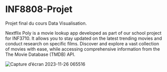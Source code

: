 # INF8808-Projet
Projet final du cours Data Visualisation.

Nextflix Poly is a movie lookup app developed as part of our school project for INF3710. It allows you to stay updated on the latest trending movies and conduct research on specific films. Discover and explore a vast collection of movies with ease, while accessing comprehensive information from the The Movie Database (TMDB) API.

![Capture d’écran 2023-11-26 065516](https://github.com/Machine223/INF8808-Projet/assets/42685570/c1e27de9-989d-4949-8f1b-23a0f3648f59)
